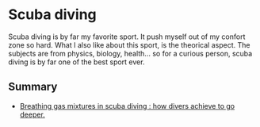 # Scuba diving

Scuba diving is by far my favorite sport. It push myself out of my confort zone so hard. What I also like about this sport, is the theorical aspect. The subjects are from physics, biology, health... so for a curious person, scuba diving is by far one of the best sport ever.  

## Summary

- [Breathing gas mixtures in scuba diving : how divers achieve to go deeper. ](gas_blending.md)

